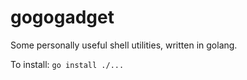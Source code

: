 # gogogadget

Some personally useful shell utilities, written in golang.

To install: `go install ./...`

